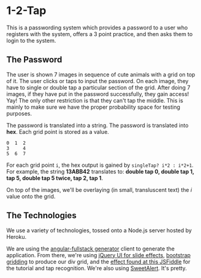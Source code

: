 # 1-2-Tap

This is a passwording system which provides a password to a user who registers with the system, 
offers a 3 point practice, and then asks them to login to the system.

## The Password ##

The user is shown 7 images in sequence of cute animals with a grid on top of it. The user clicks
or taps to input the password. On each image, they have to single or double tap a particular section
of the grid. After doing 7 images, if they have put in the password successfully, they gain access! Yay!
The only other restriction is that they can't tap the middle. This is mainly to make sure we have the proper
probability space for testing purposes.

The password is translated into a string. The password is translated into **hex**. Each grid point 
is stored as a value.

```
0  1  2
3     4
5  6  7
```

For each grid point `i`, the hex output is gained by `singleTap? i*2 : i*2+1`. For example, the 
string **13ABB42** translates to: **double tap 0, double tap 1, tap 5, double tap 5 twice, tap 2, tap 1**.

On top of the images, we'll be overlaying (in small, transluscent text) the *i* value onto the grid. 

## The Technologies ##

We use a variety of technologies, tossed onto a Node.js server hosted by Heroku. 

We are using the [angular-fullstack generator](https://github.com/DaftMonk/generator-angular-fullstack) client to generate the application.
From there, we're using [jQuery UI for slide effects](https://jqueryui.com/show/), [bootstrap gridding](http://getbootstrap.com/examples/grid/)
to produce our div grid, and the [effect found at this JSFiddle](http://jsfiddle.net/Fy8vD/) 
for the tutorial and tap recognition. We're also using [SweetAlert](http://tristanedwards.me/sweetalert). It's pretty.
